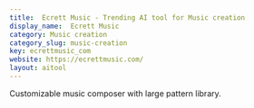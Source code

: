 ```yaml
---
title:  Ecrett Music - Trending AI tool for Music creation
display_name:  Ecrett Music
category: Music creation
category_slug: music-creation
key: ecrettmusic_com
website: https://ecrettmusic.com/
layout: aitool
---
```


Customizable music composer with large pattern library.

